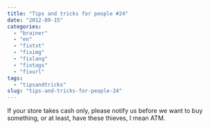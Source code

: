 ```yaml
---
title: "Tips and tricks for people #24"
date: "2012-09-15"
categories: 
  - "brainer"
  - "en"
  - "fixtxt"
  - "fiximg"
  - "fixlang"
  - "fixtags"
  - "fixurl"
tags: 
  - "tipsandtricks"
slug: "tips-and-tricks-for-people-24"
---
```


If your store takes cash only, please notify us before we want to buy something, or at least, have these thieves, I mean ATM.
